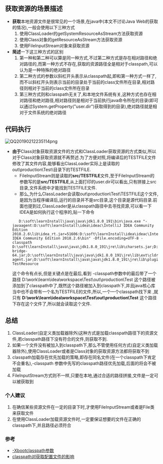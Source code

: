 ##  获取资源的场景描述
* **获取**本地资源文件是很常见的一个场景,在java中(本文不讨论Java Web的获取的情况),一般会使用以下三种方式
    1. 使用ClassLoader的getSystemResourceAsStream方法获取资源
    2. 使用Class对象的getResourceAsStream方法获取资源
    3. 使用FileInputStream对象来获取资源
* **简述**一下这三种方式的区别
    1. 第一种和第二种可以算是同一种方式,不过第二种方式是存在相对路径和绝对路径的,而第一种方式不存在,获取的资源路径全是相对于classpath,可以认为是一种特殊的绝对路径
    2. 第二种方式的参数以斜杠开头表示从classpath起,即和第一种方式一样了,而不以斜杠开头则表示当前的目录处于当前的class文件所在目录,相对路径则相对于当前的class文件所在目录
    3. 第三种方式则和classpath无关了,和本地文件系统有关,这种方式也存在相对路径和绝对路径,相对路径则是相对于当前执行java命令所在的目录(即可以通过System.getProperty("user.dir")获取得到的目录),绝对路径就是相对于文件系统的绝对路径
## 代码执行
![QQ20190212235114png](http://carllongj-picture-upload.oss-cn-hangzhou.aliyuncs.com/file/2019/02/84ec87bb96cd4286bb09d7d2ac626f22_QQ20190212235114.png) 
* **由于**Class对象获取资源文件的方式和ClassLoader获取资源的方式类似,所以对于Class对象获取资源就不再赘述.为了方便对照,将编译后的TESTFILE文件修改了其文件内容,能够看出ClassLoader实际上是读取的out\production\Test\目录下的TESTFILE.
    * FileInputStream则是读取的**src/TESTFILE**文件,至于FileInputStream的参数写的是**src/TESTFILE**,从上面打印的user.dir可以看出,只有拼接上src目录,文件系统中才能找到TESTFILE文件.
    * 那么,为什么ClassLoader会读取out\production\Test\TESTFILE这个文件,是因为当程序编译后,运行的目录并不是src目录,这个目录是源代码目录.前面也提到过,ClassLoader是从classpath路径中去寻找资源,可以看一下IDEA是如何执行这个程序的,贴一下命令
  ```
     D:\soft\learnInstall\java\java\jdk1.8.0_191\bin\java.exe "-javaagent:D:\soft\learnInstall\idea\ideac\IntelliJ IDEA Community Edition 2018.2.6\lib\idea_rt.jar=51606:D:\soft\learnInstall\idea\ideac\IntelliJ IDEA Community Edition 2018.2.6\bin" -Dfile.encoding=UTF-8 -classpath D:\soft\learnInstall\java\java\jdk1.8.0_191\jre\lib\charsets.jar;D:\soft\learnInstall\java\java\jdk1.8.0_191\jre\lib\deploy.jar;D:\soft\learnInstall\java\java\jdk1.8.0_191\jre\lib\ext\access-bridge-64.jar;D:\soft\learnInstall\java\java\jdk1.8.0_191\jre\lib\ext\cldrdata.jar;D:\soft\learnInstall\java\java\jdk1.8.0_191\jre\lib\ext\dnsns.jar;D:\soft\learnInstall\java\java\jdk1.8.0_191\jre\lib\ext\jaccess.jar;D:\soft\learnInstall\java\java\jdk1.8.0_191\jre\lib\ext\jfxrt.jar;D:\soft\learnInstall\java\java\jdk1.8.0_191\jre\lib\ext\localedata.jar;D:\soft\learnInstall\java\java\jdk1.8.0_191\jre\lib\ext\nashorn.jar;D:\soft\learnInstall\java\java\jdk1.8.0_191\jre\lib\ext\sunec.jar;D:\soft\learnInstall\java\java\jdk1.8.0_191\jre\lib\ext\sunjce_provider.jar;D:\soft\learnInstall\java\java\jdk1.8.0_191\jre\lib\ext\sunmscapi.jar;D:\soft\learnInstall\java\java\jdk1.8.0_191\jre\lib\ext\sunpkcs11.jar;D:\soft\learnInstall\java\java\jdk1.8.0_191\jre\lib\ext\zipfs.jar;D:\soft\learnInstall\java\java\jdk1.8.0_191\jre\lib\javaws.jar;D:\soft\learnInstall\java\java\jdk1.8.0_191\jre\lib\jce.jar;D:\soft\learnInstall\java\java\jdk1.8.0_191\jre\lib\jfr.jar;D:\soft\learnInstall\java\java\jdk1.8.0_191\jre\lib\jfxswt.jar;D:\soft\learnInstall\java\java\jdk1.8.0_191\jre\lib\jsse.jar;D:\soft\learnInstall\java\java\jdk1.8.0_191\jre\lib\management-agent.jar;D:\soft\learnInstall\java\java\jdk1.8.0_191\jre\lib\plugin.jar;D:\soft\learnInstall\java\java\jdk1.8.0_191\jre\lib\resources.jar;D:\soft\learnInstall\java\java\jdk1.8.0_191\jre\lib\rt.jar;D:\work\learn\idea\workspace\Test\out\production\Test TestResource
  ```
  这个命令有点长,但是关键点是在最后,看到 -classpath参数中的最后带了一个路径 D:\work\learn\idea\workspace\Test\out\production\Test 这个路径被添加到了classpath中了,既然这个路径被加入到classpath下,并且java核心库当中也不会带有一个名为TESTFILE的文件,所以,一个一个classpath找下来
  ,就只有 **D:\work\learn\idea\workspace\Test\out\production\Test** 这个路径下存在这个文件了,所以就会读取这个文件.
## 总结
1. ClassLoader(自定义类加载器除外)这种方式是加载classpath路径下的资源文件,若classpath路径下没有符合的文件,则获取不到.
2. 如果一个文件没有被加入到classpath下,那么不管使用任何方式(自定义类加载器除外),使用ClassLoader或者是Class对象的获取资源方法都将获取不到
3. classpath加载存在优先加载的策略,即存在同名文件(在一个classpath下肯定不会重名),-classpath 参数中先写的classpath路径优先加载,后面的将会不被加载
4. FileInputStream方式则不一样,只要在本地,通过合适的路径拼接,文件是一定可以被获取到

### 个人建议
1. 在确信某些资源文件在一定的目录下时,才使用FileInputStream或者是File类来获取文件
2. 在使用ClassLoader加载资源文件时,一定要保证想要的文件在正确的classpath下,并且路径必须符合

### 参考
* [-Xbootclasspath参数](https://www.cnblogs.com/duanxz/p/3482311.html)
* [classpath对获取配置文件的影响](https://segmentfault.com/a/1190000003698765)
